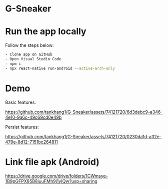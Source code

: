# G-Sneaker
# Run the app locally
Follow the steps below:
```bash
- Clone app on GitHub
- Open Visual Studio Code
- npm i
- npx react-native run-android --active-arch-only
```
# Demo
Basic features:




https://github.com/tankhang1/G-Sneaker/assets/74121720/6d3debc9-a346-4e10-9a6c-49c69cd0e49b


Persist features:


https://github.com/tankhang1/G-Sneaker/assets/74121720/0230da1d-a32e-479e-8d12-7151bc264811

# Link file apk (Android)
https://drive.google.com/drive/folders/1CWmsye-1B9pGFPX85B8iuuFMh9j1yIQw?usp=sharing
